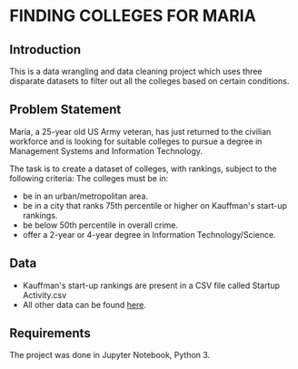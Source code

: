 # FINDING COLLEGES FOR MARIA

## Introduction

This is a data wrangling and data cleaning project which uses three disparate datasets to filter out all the colleges based on certain conditions.

## Problem Statement

Maria, a 25-year old US Army veteran, has just returned to the civilian workforce and is looking for suitable colleges to pursue a degree in Management Systems and Information Technology.

The task is to create a dataset of colleges, with rankings, subject to the following criteria:
The colleges must be in:
- be in an urban/metropolitan area.
- be in a city that ranks 75th percentile or higher on Kauffman's start-up rankings.
- be below 50th percentile in overall crime.
- offer a 2-year or 4-year degree in Information Technology/Science.

## Data

- Kauffman's start-up rankings are present in a CSV file called Startup Activity.csv
- All other data can be found [here](https://data.world/exercises/data-wrangling-exercise-1).

## Requirements

The project was done in Jupyter Notebook, Python 3.
